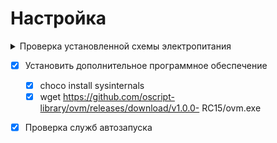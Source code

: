 # Настройка 

<details>  
  <summary>Проверка установленной схемы электропитания</summary>

```  
powercfg /query SCHEME_CURRENT SUB_PROCESSOR PROCTHROTTLEMAX
```
</details>

- [x] Установить дополнительное программное обеспечение
    - [x] choco install sysinternals
    - [x] wget https://github.com/oscript-library/ovm/releases/download/v1.0.0-
RC15/ovm.exe
- [x] Проверка служб автозапуска 
  